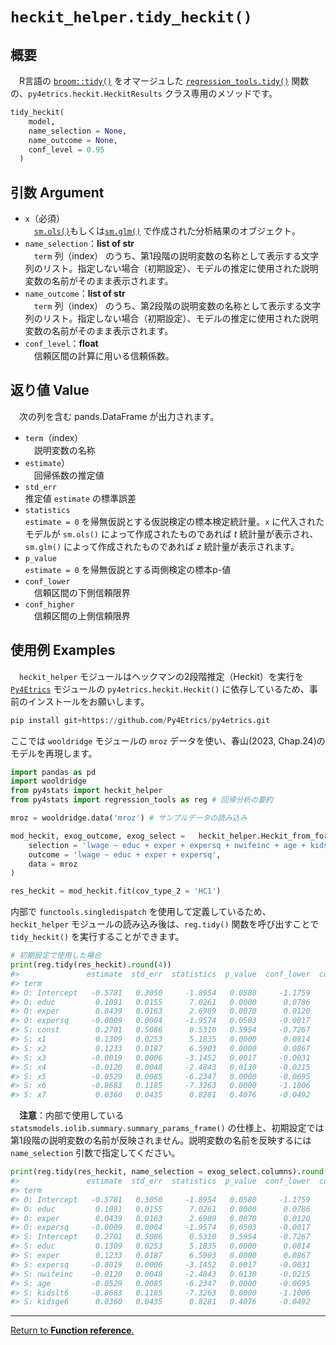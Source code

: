 # `heckit_helper.tidy_heckit()`

## 概要

　R言語の [`broom::tidy()`](https://broom.tidymodels.org/reference/tidy.lm.html) をオマージュした [`regression_tools.tidy()`](https://github.com/Hirototensho/Py4Stats/blob/main/man/tidy.md) 関数の、`py4etrics.heckit.HeckitResults` クラス専用のメソッドです。

```python
tidy_heckit(
    model, 
    name_selection = None, 
    name_outcome = None, 
    conf_level = 0.95
  )
```

## 引数 Argument

- `x`（必須）</br>
　[`sm.ols()`](https://www.statsmodels.org/stable/generated/statsmodels.regression.linear_model.OLS.html)もしくは[`sm.glm()`](https://www.statsmodels.org/devel/generated/statsmodels.genmod.generalized_linear_model.GLM.html) で作成された分析結果のオブジェクト。
- `name_selection`：**list of str**</br>
　`term` 列（index） のうち、第1段階の説明変数の名称として表示する文字列のリスト。指定しない場合（初期設定）、モデルの推定に使用された説明変数の名前がそのまま表示されます。
- `name_outcome`：**list of str**</br>
　`term` 列（index） のうち、第2段階の説明変数の名称として表示する文字列のリスト。指定しない場合（初期設定）、モデルの推定に使用された説明変数の名前がそのまま表示されます。
- `conf_level`：**float**</br>
　信頼区間の計算に用いる信頼係数。

## 返り値 Value

　次の列を含む pands.DataFrame が出力されます。

- `term`（index）</br>
　説明変数の名称
- `estimate`）</br>
　回帰係数の推定値
- `std_err`</br>
  推定値 `estimate` の標準誤差
- `statistics`</br>
  `estimate = 0` を帰無仮説とする仮説検定の標本検定統計量。`x` に代入されたモデルが `sm.ols()` によって作成されたものであれば $t$ 統計量が表示され、`sm.glm()` によって作成されたものであれば $z$ 統計量が表示されます。
- `p_value`</br>
  `estimate = 0` を帰無仮説とする両側検定の標本p-値
- `conf_lower`</br>
　信頼区間の下側信頼限界
- `conf_higher`</br>
　信頼区間の上側信頼限界

## 使用例 Examples

　`heckit_helper` モジュールはヘックマンの2段階推定（Heckit）を実行を [`Py4Etrics`](https://github.com/Py4Etrics/py4etrics) モジュールの `py4etrics.heckit.Heckit()` に依存しているため、事前のインストールをお願いします。

```python
pip install git+https://github.com/Py4Etrics/py4etrics.git
```

ここでは `wooldridge` モジュールの `mroz` データを使い、春山(2023, Chap.24)のモデルを再現します。

```python
import pandas as pd
import wooldridge
from py4stats import heckit_helper
from py4stats import regression_tools as reg # 回帰分析の要約

mroz = wooldridge.data('mroz') # サンプルデータの読み込み

mod_heckit, exog_outcome, exog_select =   heckit_helper.Heckit_from_formula(
    selection = 'lwage ~ educ + exper + expersq + nwifeinc + age + kidslt6 + kidsge6',
    outcome = 'lwage ~ educ + exper + expersq',
    data = mroz
)

res_heckit = mod_heckit.fit(cov_type_2 = 'HC1')
```

内部で `functools.singledispatch` を使用して定義しているため、`heckit_helper` モジュールの読み込み後は、`reg.tidy()` 関数を呼び出すことで `tidy_heckit()` を実行することができます。

```python
# 初期設定で使用した場合
print(reg.tidy(res_heckit).round(4))
#>               estimate  std_err  statistics  p_value  conf_lower  conf_higher
#> term                                                                         
#> O: Intercept   -0.5781   0.3050     -1.8954   0.0580     -1.1759       0.0197
#> O: educ         0.1091   0.0155      7.0261   0.0000      0.0786       0.1395
#> O: exper        0.0439   0.0163      2.6989   0.0070      0.0120       0.0758
#> O: expersq     -0.0009   0.0004     -1.9574   0.0503     -0.0017       0.0000
#> S: const        0.2701   0.5086      0.5310   0.5954     -0.7267       1.2669
#> S: x1           0.1309   0.0253      5.1835   0.0000      0.0814       0.1804
#> S: x2           0.1233   0.0187      6.5903   0.0000      0.0867       0.1600
#> S: x3          -0.0019   0.0006     -3.1452   0.0017     -0.0031      -0.0007
#> S: x4          -0.0120   0.0048     -2.4843   0.0130     -0.0215      -0.0025
#> S: x5          -0.0529   0.0085     -6.2347   0.0000     -0.0695      -0.0362
#> S: x6          -0.8683   0.1185     -7.3263   0.0000     -1.1006      -0.6360
#> S: x7           0.0360   0.0435      0.8281   0.4076     -0.0492       0.1212
```

　**注意**：内部で使用している `statsmodels.iolib.summary.summary_params_frame()` の仕様上、初期設定では第1段階の説明変数の名前が反映されません。説明変数の名前を反映するには `name_selection` 引数で指定してください。

```python
print(reg.tidy(res_heckit, name_selection = exog_select.columns).round(4))
#>               estimate  std_err  statistics  p_value  conf_lower  conf_higher
#> term                                                                         
#> O: Intercept   -0.5781   0.3050     -1.8954   0.0580     -1.1759       0.0197
#> O: educ         0.1091   0.0155      7.0261   0.0000      0.0786       0.1395
#> O: exper        0.0439   0.0163      2.6989   0.0070      0.0120       0.0758
#> O: expersq     -0.0009   0.0004     -1.9574   0.0503     -0.0017       0.0000
#> S: Intercept    0.2701   0.5086      0.5310   0.5954     -0.7267       1.2669
#> S: educ         0.1309   0.0253      5.1835   0.0000      0.0814       0.1804
#> S: exper        0.1233   0.0187      6.5903   0.0000      0.0867       0.1600
#> S: expersq     -0.0019   0.0006     -3.1452   0.0017     -0.0031      -0.0007
#> S: nwifeinc    -0.0120   0.0048     -2.4843   0.0130     -0.0215      -0.0025
#> S: age         -0.0529   0.0085     -6.2347   0.0000     -0.0695      -0.0362
#> S: kidslt6     -0.8683   0.1185     -7.3263   0.0000     -1.1006      -0.6360
#> S: kidsge6      0.0360   0.0435      0.8281   0.4076     -0.0492       0.1212
```
***
[Return to **Function reference**.](https://github.com/Hirototensho/Py4Stats/blob/main/man/reference.md)
